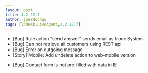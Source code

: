 ```yaml
---
layout: post
title: 4.2.12.7
author: jperdochqu
tags: [ladesk,LiveAgent,4.2.12.7]
---
```


- [Bug] Rule action &quot;send answer&quot; sends email as from: System
- [Bug] Can not retrieve all customers using REST api
- [Bug] Error on outgoing message
- [Story] Mobile: Add undelete action to web-mobile version

<!--more-->

- [Bug] Contact form is not pre-filled with data in IE
